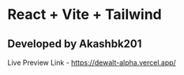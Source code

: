 # React + Vite + Tailwind

## Developed by Akashbk201

Live Preview Link - https://dewalt-alpha.vercel.app/
